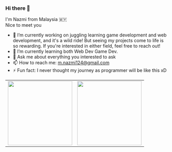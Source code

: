 ### Hi there 👋

I'm Nazmi from Malaysia 🇲🇾  
Nice to meet you


- 🔭 I’m currently working on juggling learning game development and web development, and it's a wild ride! But seeing my projects come to life is so rewarding. If you're interested in either field, feel free to reach out!
- 🌱 I’m currently learning both Web Dev Game Dev.
- 💬 Ask me about everything you interested to ask
- 📫 How to reach me: m.nazmi124@gmail.com
- ⚡ Fun fact: I never thought my journey as programmer will be like this xD
<table>
  <td>
    <a href="https://github.com/nazmisam">
      <img height=200 align="center" src="https://github-readme-stats.vercel.app/api?username=nazmisam&show_icons=true&theme=radical&include_all_commits_true" />
    </a>
  </td>
  <td>
    <a href="https://github.com/nazmisam">
      <img height=200 align="center" src="https://github-readme-stats.vercel.app/api/top-langs?username=nazmisam&theme=radical&layout=donut&langs_count=5&card_width=320" />
    </a>
  </td>
</table>
